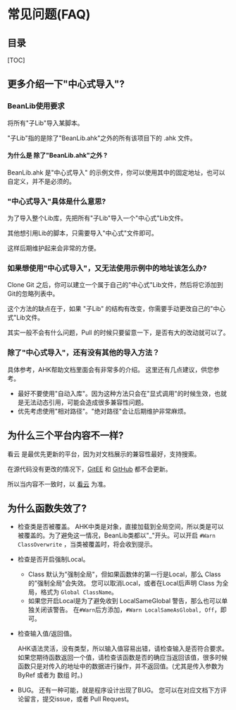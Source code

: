 # 常见问题(FAQ)

## 目录

[TOC]

## 更多介绍一下"中心式导入"?

### BeanLib使用要求

将所有"子Lib"导入某脚本。

"子Lib"指的是除了"BeanLib.ahk"之外的所有该项目下的 .ahk 文件。

#### 为什么是 除了"BeanLib.ahk"之外 ?

BeanLib.ahk 是"中心式导入" 的示例文件，你可以使用其中的固定地址，也可以自定义，并不是必须的。

### "中心式导入"具体是什么意思?

为了导入整个Lib库，先把所有"子Lib"导入一个"中心式"Lib文件。

其他想引用Lib的脚本，只需要导入"中心式"文件即可。

这样后期维护起来会非常的方便。

### 如果想使用"中心式导入"，又无法使用示例中的地址该怎么办?

Clone Git 之后，你可以建立一个属于自己的"中心式"Lib文件，然后将它添加到Git的忽略列表中。

这个方法的缺点在于，如果 "子Lib" 的结构有改变，你需要手动更改自己的"中心式"Lib文件。

其实一般不会有什么问题，Pull 的时候只要留意一下，是否有大的改动就可以了。

### 除了"中心式导入"，还有没有其他的导入方法？

具体参考，AHK帮助文档里面会有非常多的介绍。
这里还有几点建议，供您参考。
- 最好不要使用"自动入库"。因为这种方法只会在"显式调用"的时候生效，也就是无法动态引用，可能会造成很多兼容性问题。
- 优先考虑使用"相对路径"。"绝对路径"会让后期维护非常麻烦。

## 为什么三个平台内容不一样?

看云 是最优先更新的平台，因为对文档展示的兼容性最好，支持搜索。

在源代码没有更改的情况下，[GitEE](https://gitee.com/xrvu_zen/BeanLib) 和 [GitHub](https://github.com/Oilj/BeanLib) 都不会更新。

所以当内容不一致时，以 [看云](https://www.kancloud.cn/xrvu_zen/ahk_lib/902301) 为准。

## 为什么函数失效了?

- 检查类是否被覆盖。
  AHK中类是对象，直接加载到全局空间，所以类是可以被覆盖的。为了避免这一情况，BeanLib类都以"_"开头。可以开启 `#Warn ClassOverwrite` ，当类被覆盖时，将会收到提示。

- 检查是否开启强制Local。
    - Class 默认为"强制全局"，但如果函数体的第一行是Local，那么 Class 的"强制全局"会失效。
      您可以取消Local，或者在Local后声明 Class 为全局，格式为 `Global ClassName`。
    - 如果您开启Local是为了避免收到 LocalSameGlobal 警告，那么也可以单独关闭该警告。
      在`#Warn`后方添加，`#Warn LocalSameAsGlobal, Off`，即可。

- 检查输入值/返回值。

  AHK语法灵活，没有类型，所以输入值容易出错，请检查输入是否符合要求。
  如果您期待函数返回一个值，请检查该函数是否的确应当返回该值，很多时候函数只是对传入的地址中的数据进行操作，并不返回值。(尤其是传入参数为 ByRef 或者为 数组 时。)

- BUG。
  还有一种可能，就是程序设计出现了BUG。
  您可以在对应文档下方评论留言，提交issue，或者 Pull Request。
